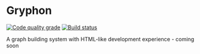 # Gryphon
<a href="https://lgtm.com/projects/g/etcetra7n/gryphon/context:cpp"><img alt="Code quality grade" src="https://img.shields.io/lgtm/grade/cpp/github/etcetra7n/gryphon?label=Code%20quality&style=flat-square"></a>
<a href="https://github.com/etcetra7n/gryphon/actions/workflows/build.yml"><img alt="Build status" src="https://img.shields.io/github/workflow/status/etcetra7n/gryphon/Build?label=Build&style=flat-square"></a>

A graph building system with HTML-like development experience - coming soon

